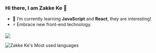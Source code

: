 ### Hi there, I am Zakke Ke 👋

- 🌱 I’m currently learning **JavaScript** and **React**, they are interesting!
- ⚡ Embrace new front-end technology.

![](https://github-readme-stats.vercel.app/api?username=zakke27)

![Zakke Ke's Most used languages](https://github-readme-stats.vercel.app/api/top-langs/?username=zakke27&layout=compact&hide_border=true&langs_count=10)

<!--
**zakke27/zakke27** is a ✨ _special_ ✨ repository because its `README.md` (this file) appears on your GitHub profile.

Here are some ideas to get you started:

- 🔭 I’m currently working on ...
- 👯 I’m looking to collaborate on ...
- 🤔 I’m looking for help with ...
- 💬 Ask me about ...
- 📫 How to reach me: ...
- 😄 Pronouns: ...
- ⚡ Fun fact: ...
-->
